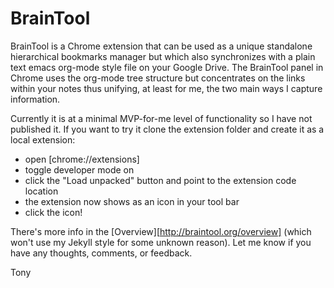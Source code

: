 # BrainTool
BrainTool is a Chrome extension that can be used as a unique standalone hierarchical bookmarks manager but which also synchronizes with a plain text emacs org-mode style file on your Google Drive. The BrainTool panel in Chrome uses the org-mode tree structure but concentrates on the links within your notes thus unifying, at least for me, the two main ways I capture information.

Currently it is at a minimal MVP-for-me level of functionality so I have not published it. If you want to try it clone the extension folder and create it as a local extension:
- open [chrome://extensions]
- toggle developer mode on
- click the "Load unpacked" button and point to the extension code location
- the extension now shows as an icon in your tool bar
- click the icon!

There's more info in the [Overview][http://braintool.org/overview] (which won't use my Jekyll style for some unknown  reason). Let me know if you have any thoughts, comments, or feedback.

Tony 